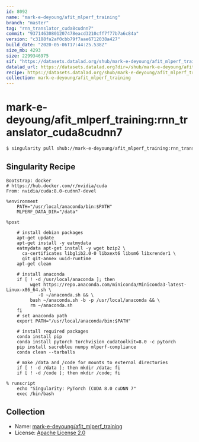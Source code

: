 ```yaml
---
id: 8092
name: "mark-e-deyoung/afit_mlperf_training"
branch: "master"
tag: "rnn_translator_cuda8cudnn7"
commit: "93714630801207478eacd3210cff7f77b7a6c84a"
version: "c3188fa2af0cbb79f7aae6712038a427"
build_date: "2020-05-06T17:44:25.538Z"
size_mb: 4293
size: 2299346975
sif: "https://datasets.datalad.org/shub/mark-e-deyoung/afit_mlperf_training/rnn_translator_cuda8cudnn7/2020-05-06-93714630-c3188fa2/c3188fa2af0cbb79f7aae6712038a427.simg"
datalad_url: https://datasets.datalad.org?dir=/shub/mark-e-deyoung/afit_mlperf_training/rnn_translator_cuda8cudnn7/2020-05-06-93714630-c3188fa2/
recipe: https://datasets.datalad.org/shub/mark-e-deyoung/afit_mlperf_training/rnn_translator_cuda8cudnn7/2020-05-06-93714630-c3188fa2/Singularity
collection: mark-e-deyoung/afit_mlperf_training
---
```


# mark-e-deyoung/afit_mlperf_training:rnn_translator_cuda8cudnn7

```bash
$ singularity pull shub://mark-e-deyoung/afit_mlperf_training:rnn_translator_cuda8cudnn7
```

## Singularity Recipe

```singularity
Bootstrap: docker
# https://hub.docker.com/r/nvidia/cuda
From: nvidia/cuda:8.0-cudnn7-devel

%environment
	PATH="/usr/local/anaconda/bin:$PATH"
	MLPERF_DATA_DIR="/data"

%post

    # install debian packages
    apt-get update
    apt-get install -y eatmydata
    eatmydata apt-get install -y wget bzip2 \
      ca-certificates libglib2.0-0 libxext6 libsm6 libxrender1 \
      git git-annex uuid-runtime
    apt-get clean

    # install anaconda
    if [ ! -d /usr/local/anaconda ]; then
         wget https://repo.anaconda.com/miniconda/Miniconda3-latest-Linux-x86_64.sh \
            -O ~/anaconda.sh && \
         bash ~/anaconda.sh -b -p /usr/local/anaconda && \
         rm ~/anaconda.sh
    fi
    # set anaconda path
    export PATH="/usr/local/anaconda/bin:$PATH"

    # install required packages
    conda install pip
    conda install pytorch torchvision cudatoolkit=8.0 -c pytorch
    pip install sacrebleu numpy mlperf-compliance
    conda clean --tarballs

    # make /data and /code for mounts to external directories
    if [ ! -d /data ]; then mkdir /data; fi
    if [ ! -d /code ]; then mkdir /code; fi

% runscript
	echo "Singularity: PyTorch (CUDA 8.0 cuDNN 7"
	exec /bin/bash
```

## Collection

 - Name: [mark-e-deyoung/afit_mlperf_training](https://github.com/mark-e-deyoung/afit_mlperf_training)
 - License: [Apache License 2.0](https://api.github.com/licenses/apache-2.0)

